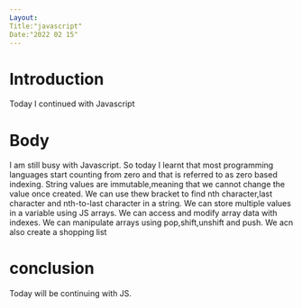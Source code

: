 ```yaml
---
Layout:
Title:"javascript"
Date:"2022 02 15"
---
```


# Introduction
Today I continued with Javascript

# Body
I am still busy with Javascript.
So today I learnt that most programming languages  start counting from zero and that is referred to as zero based indexing.
String values are immutable,meaning that we cannot change the value once created.
We can use thew bracket to find nth character,last character and nth-to-last character in a string.
We can store multiple values in a variable using JS arrays.
We can access and modify array data with indexes.
We can manipulate arrays using pop,shift,unshift and push.
We acn also create a shopping list

# conclusion
Today will be continuing with JS.
